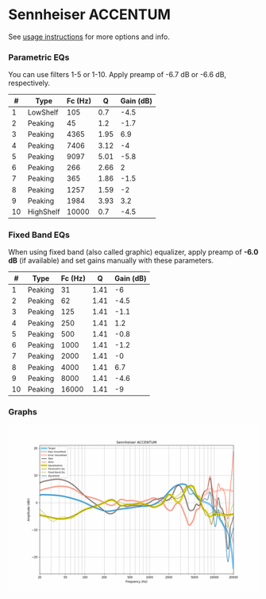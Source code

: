 # Sennheiser ACCENTUM
See [usage instructions](https://github.com/jaakkopasanen/AutoEq#usage) for more options and info.

### Parametric EQs
You can use filters 1-5 or 1-10. Apply preamp of -6.7 dB or -6.6 dB, respectively.

|   # | Type      |   Fc (Hz) |    Q |   Gain (dB) |
|-----|-----------|-----------|------|-------------|
|   1 | LowShelf  |       105 | 0.7  |        -4.5 |
|   2 | Peaking   |        45 | 1.2  |        -1.7 |
|   3 | Peaking   |      4365 | 1.95 |         6.9 |
|   4 | Peaking   |      7406 | 3.12 |        -4   |
|   5 | Peaking   |      9097 | 5.01 |        -5.8 |
|   6 | Peaking   |       266 | 2.66 |         2   |
|   7 | Peaking   |       365 | 1.86 |        -1.5 |
|   8 | Peaking   |      1257 | 1.59 |        -2   |
|   9 | Peaking   |      1984 | 3.93 |         3.2 |
|  10 | HighShelf |     10000 | 0.7  |        -4.5 |

### Fixed Band EQs
When using fixed band (also called graphic) equalizer, apply preamp of **-6.0 dB** (if available) and set gains manually with these parameters.

|   # | Type    |   Fc (Hz) |    Q |   Gain (dB) |
|-----|---------|-----------|------|-------------|
|   1 | Peaking |        31 | 1.41 |        -6   |
|   2 | Peaking |        62 | 1.41 |        -4.5 |
|   3 | Peaking |       125 | 1.41 |        -1.1 |
|   4 | Peaking |       250 | 1.41 |         1.2 |
|   5 | Peaking |       500 | 1.41 |        -0.8 |
|   6 | Peaking |      1000 | 1.41 |        -1.2 |
|   7 | Peaking |      2000 | 1.41 |        -0   |
|   8 | Peaking |      4000 | 1.41 |         6.7 |
|   9 | Peaking |      8000 | 1.41 |        -4.6 |
|  10 | Peaking |     16000 | 1.41 |        -9   |

### Graphs
![](./Sennheiser%20ACCENTUM.png)
